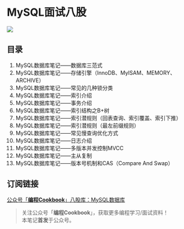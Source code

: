 # MySQL面试八股
![](https://github.com/CodingCookbook/MySQL/blob/main/File/gzh.png)

## 目录
1. MySQL数据库笔记——数据库三范式  
2. MySQL数据库笔记——存储引擎（InnoDB、MyISAM、MEMORY、ARCHIVE）  
3. MySQL数据库笔记——常见的几种锁分类  
4. MySQL数据库笔记——索引介绍  
5. MySQL数据库笔记——事务介绍  
6. MySQL数据库笔记——索引结构之B+树  
7. MySQL数据库笔记——索引潜规则（回表查询、索引覆盖、索引下推）  
8. MySQL数据库笔记——索引潜规则（最左前缀规则）  
9. MySQL数据库笔记——常见慢查询优化方式  
10. MySQL数据库笔记——日志介绍  
11. MySQL数据库笔记——多版本并发控制MVCC  
12. MySQL数据库笔记——主从复制  
13. MySQL数据库笔记——版本号机制和CAS（Compare And Swap）  

## 订阅链接
[公众号「**编程Cookbook**」八股库：MySQL数据库](https://mp.weixin.qq.com/template/article/1740398587/index.html)


> 关注公众号「**编程Cookbook**」，获取更多编程学习/面试资料！  
> 本笔记**首发**于公众号。
